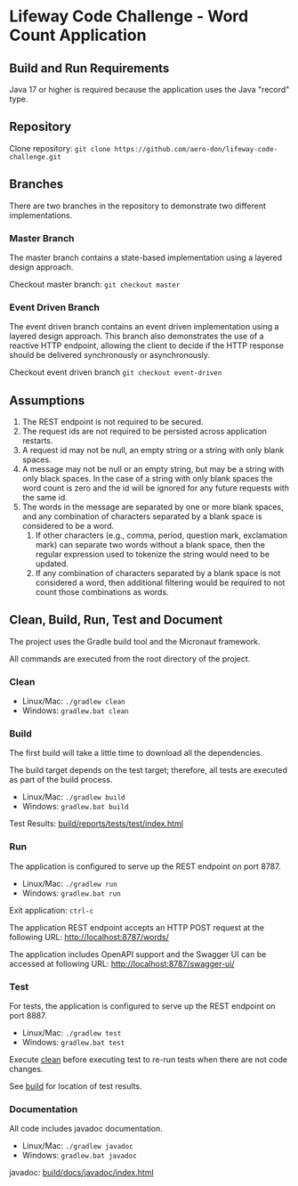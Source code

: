 # Lifeway Code Challenge - Word Count Application

## Build and Run Requirements
Java 17 or higher is required because the application uses the Java "record" type.

## Repository
Clone repository: `git clone https://github.com/aero-don/lifeway-code-challenge.git`

## Branches
There are two branches in the repository to demonstrate two different implementations.

### Master Branch
The master branch contains a state-based implementation using a layered design approach.

Checkout master branch: `git checkout master`

### Event Driven Branch
The event driven branch contains an event driven implementation using a layered design approach.  This branch also demonstrates the use of a reactive HTTP endpoint, allowing the client to decide if the HTTP response should be delivered synchronously or asynchronously.

Checkout event driven branch `git checkout event-driven`

## Assumptions
1. The REST endpoint is not required to be secured.
2. The request ids are not required to be persisted across application restarts.
3. A request id may not be null, an empty string or a string with only blank spaces.
4. A message may not be null or an empty string, but may be a string with only black spaces. In the case of a string with only blank spaces the word count is zero and the id will be ignored for any future requests with the same id.
5. The words in the message are separated by one or more blank spaces, and any combination of characters separated by a blank space is considered to be a word.
   1. If other characters (e.g., comma, period, question mark, exclamation mark) can separate two words without a blank space, then the regular expression used to tokenize the string would need to be updated.
   2. If any combination of characters separated by a blank space is not considered a word, then additional filtering would be required to not count those combinations as words.

## Clean, Build, Run, Test and Document

The project uses the Gradle build tool and the Micronaut framework.

All commands are executed from the root directory of the project.

### Clean

* Linux/Mac: `./gradlew clean`
* Windows: `gradlew.bat clean`

### Build

The first build will take a little time to download all the dependencies.

The build target depends on the test target; therefore, all tests are executed as part of the build process.

* Linux/Mac: `./gradlew build`
* Windows: `gradlew.bat build`

Test Results: [build/reports/tests/test/index.html](build/reports/tests/test/index.html)

### Run

The application is configured to serve up the REST endpoint on port 8787.

* Linux/Mac: `./gradlew run`
* Windows: `gradlew.bat run`

Exit application: `ctrl-c`

The application REST endpoint accepts an HTTP POST request at the following URL: [http://localhost:8787/words/](http://localhost:8787/words/)

The application includes OpenAPI support and the Swagger UI can be accessed at following URL: [http://localhost:8787/swagger-ui/](http://localhost:8787/swagger-ui/)

### Test

For tests, the application is configured to serve up the REST endpoint on port 8887.

* Linux/Mac: `./gradlew test`
* Windows: `gradlew.bat test`

Execute [clean](#clean) before executing test to re-run tests when there are not code changes.
 
See [build](#build) for location of test results.

### Documentation

All code includes javadoc documentation.

* Linux/Mac: `./gradlew javadoc`
* Windows: `gradlew.bat javadoc`

javadoc: [build/docs/javadoc/index.html](build/docs/javadoc/index.html)
